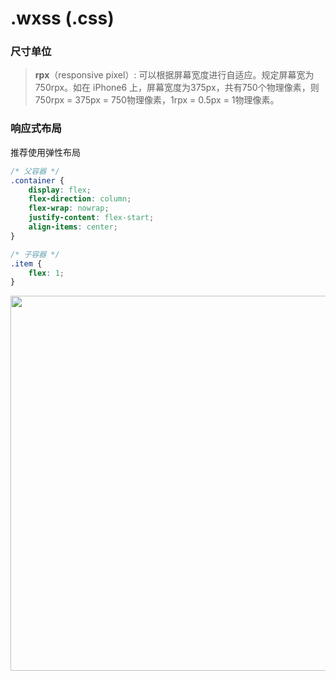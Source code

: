 # .wxss (.css)

### 尺寸单位

> **rpx**（responsive pixel）: 可以根据屏幕宽度进行自适应。规定屏幕宽为750rpx。如在 iPhone6 上，屏幕宽度为375px，共有750个物理像素，则750rpx = 375px = 750物理像素，1rpx = 0.5px = 1物理像素。


### 响应式布局

推荐使用弹性布局

```css
/* 父容器 */
.container {
    display: flex;
    flex-direction: column;
    flex-wrap: nowrap;
    justify-content: flex-start;
    align-items: center;
}

/* 子容器 */
.item {
    flex: 1;
}

```
<image src="../assets/flex.png" width="600"></image>